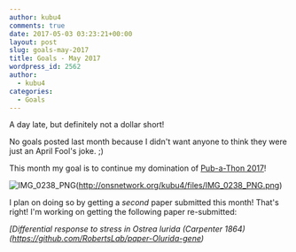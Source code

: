 ```yaml
---
author: kubu4
comments: true
date: 2017-05-03 03:23:21+00:00
layout: post
slug: goals-may-2017
title: Goals - May 2017
wordpress_id: 2562
author:
  - kubu4
categories:
  - Goals
---
```


A day late, but definitely not a dollar short!

No goals posted last month because I didn't want anyone to think they were just an April Fool's joke. ;)

This month my goal is to continue my domination of [Pub-a-Thon 2017](https://github.com/sr320/LabDocs/wiki/Pub-a-thon-2017)!

![IMG_0238_PNG](https://onsnetwork.org/kubu4/files/IMG_0238_PNG-1024x629.png)(http://onsnetwork.org/kubu4/files/IMG_0238_PNG.png)



I plan on doing so by getting a _second_ paper submitted this month! That's right! I'm working on getting the following paper re-submitted:

_[Differential response to stress in Ostrea lurida (Carpenter 1864)(https://github.com/RobertsLab/paper-Olurida-gene)_


